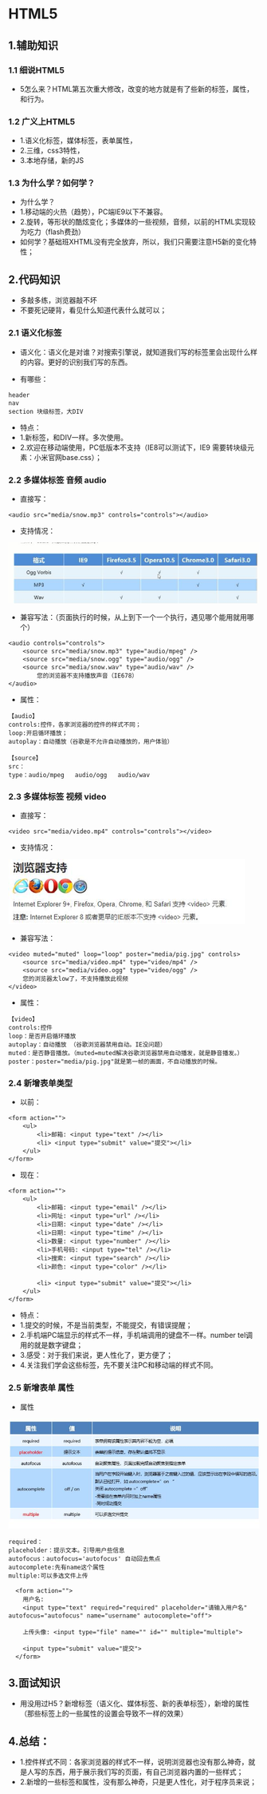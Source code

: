 # HTML5

## 1.辅助知识

### 1.1 细说HTML5
* 5怎么来？HTML第五次重大修改，改变的地方就是有了些新的标签，属性，和行为。

### 1.2 广义上HTML5
* 1.语义化标签，媒体标签，表单属性，
* 2.三维，css3特性，
* 3.本地存储，新的JS

### 1.3 为什么学？如何学？
* 为什么学？
* 1.移动端的火热（趋势），PC端IE9以下不兼容。
* 2.旋转，等形状的酷炫变化；多媒体的一些视频，音频，以前的HTML实现较为吃力（flash费劲）
* 如何学？基础班XHTML没有完全放弃，所以，我们只需要注意H5新的变化特性；

## 2.代码知识
* 多敲多练，浏览器敲不坏
* 不要死记硬背，看见什么知道代表什么就可以；

### 2.1 语义化标签
* 语义化：语义化是对谁？对搜索引擎说，就知道我们写的标签里会出现什么样的内容。更好的识别我们写的东西。

* 有哪些：
```
header
nav 
section 块级标签，大DIV
```

* 特点：
* 1.新标签，和DIV一样。多次使用。
* 2.欢迎在移动端使用，PC低版本不支持（IE8可以测试下，IE9 需要转块级元素：小米官网base.css）；


### 2.2 多媒体标签  音频 audio

* 直接写：
```
<audio src="media/snow.mp3" controls="controls"></audio>
```

* 支持情况：

![](./img/1.jpg)

* 兼容写法：（页面执行的时候，从上到下一个一个执行，遇见哪个能用就用哪个）
```
<audio controls="controls">
    <source src="media/snow.mp3" type="audio/mpeg" />
    <source src="media/snow.ogg" type="audio/ogg" />
    <source src="media/snow.wav" type="audio/wav" />
        您的浏览器不支持播放声音（IE678）
</audio>
```

* 属性：
```
【audio】
controls:控件，各家浏览器的控件的样式不同；
loop:开启循环播放；
autoplay：自动播放（谷歌是不允许自动播放的，用户体验）

【source】
src：
type：audio/mpeg   audio/ogg   audio/wav
```

### 2.3 多媒体标签  视频 video

* 直接写：
```
<video src="media/video.mp4" controls="controls"></video>
```

* 支持情况：

![](./img/4.jpg)

* 兼容写法：
```
<video muted="muted" loop="loop" poster="media/pig.jpg" controls>
    <source src="media/video.mp4" type="video/mp4" />
    <source src="media/video.ogg" type="video/ogg" />
    您的浏览器太low了，不支持播放此视频
</video>
```

* 属性：
```
【video】
controls:控件
loop：是否开启循环播放
autoplay：自动播放 （谷歌浏览器禁用自动。IE没问题）
muted：是否静音播放。（muted=muted解决谷歌浏览器禁用自动播发，就是静音播发。）
poster：poster="media/pig.jpg"就是第一帧的画面，不自动播放的时候。

```

### 2.4 新增表单类型

* 以前：
```
<form action="">
    <ul>
        <li>邮箱: <input type="text" /></li>
        <li> <input type="submit" value="提交"></li>
    </ul>
</form>
```

* 现在：
```
<form action="">
    <ul>
        <li>邮箱: <input type="email" /></li>
        <li>网址: <input type="url" /></li>
        <li>日期: <input type="date" /></li>
        <li>日期: <input type="time" /></li>
        <li>数量: <input type="number" /></li>
        <li>手机号码: <input type="tel" /></li>
        <li>搜索: <input type="search" /></li>
        <li>颜色: <input type="color" /></li>

        <li> <input type="submit" value="提交"></li>
    </ul>
</form>
```

* 特点：
* 1.提交的时候，不是当前类型，不能提交，有错误提醒；
* 2.手机端PC端显示的样式不一样，手机端调用的键盘不一样。number tel调用的就是数字键盘；
* 3.感受：对于我们来说，更人性化了，更方便了；
* 4.关注我们学会这些标签，先不要关注PC和移动端的样式不同。

### 2.5 新增表单 属性

* 属性

![](./img/5.jpg)

```
required：
placeholder：提示文本。引导用户些信息
autofocus：autofocus='autofocus' 自动回去焦点
autocomplete:先有name这个属性
multiple:可以多选文件上传
```

```
  <form action="">
    用户名:
    <input type="text" required="required" placeholder="请输入用户名" autofocus="autofocus" name="username" autocomplete="off">
     
    上传头像: <input type="file" name="" id="" multiple="multiple">

    <input type="submit" value="提交">
  </form>
```

## 3.面试知识

* 用没用过H5？新增标签（语义化、媒体标签、新的表单标签），新增的属性（那些标签上的一些属性的设置会导致不一样的效果）

## 4.总结：
* 1.控件样式不同：各家浏览器的样式不一样，说明浏览器也没有那么神奇，就是人写的东西，用于展示我们写的页面，有自己浏览器内置的一些样式；
* 2.新增的一些标签和属性，没有那么神奇，只是更人性化，对于程序员来说；




